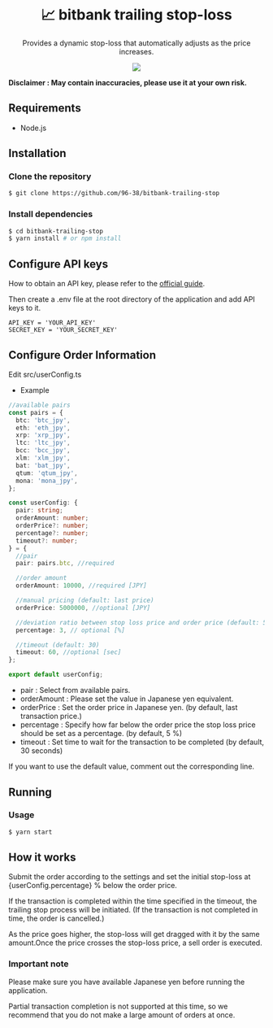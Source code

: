 <h1 align="center">📈 bitbank trailing stop-loss</h1>

<p align="center">
Provides a dynamic stop-loss that automatically adjusts as the price increases.
</p>
<p align="center">
  <a href="https://github.com/96-38/bitbank-trailing-stop/blob/master/LICENSE">
    <img src="https://img.shields.io/badge/license-MIT-green.svg" />
  </a>
</p>
<b>
Disclaimer : May contain inaccuracies, please use it at your own risk.
</b>

## Requirements

- Node.js

## Installation

### Clone the repository

```bash
$ git clone https://github.com/96-38/bitbank-trailing-stop
```

### Install dependencies

```bash
$ cd bitbank-trailing-stop
$ yarn install # or npm install
```

## Configure API keys

How to obtain an API key, please refer to the [official guide](https://support.bitbank.cc/hc/ja/articles/360036234574-API%E3%82%AD%E3%83%BC%E3%81%AE%E7%99%BA%E8%A1%8C%E3%81%A8API%E4%BB%95%E6%A7%98%E3%81%AE%E7%A2%BA%E8%AA%8D%E6%96%B9%E6%B3%95#h_62a68a59-b459-421e-8c18-335677d1a0a2).

Then create a .env file at the root directory of the application and add API keys to it.

```
API_KEY = 'YOUR_API_KEY'
SECRET_KEY = 'YOUR_SECRET_KEY'
```

## Configure Order Information

Edit src/userConfig.ts

- Example

```typescript
//available pairs
const pairs = {
  btc: 'btc_jpy',
  eth: 'eth_jpy',
  xrp: 'xrp_jpy',
  ltc: 'ltc_jpy',
  bcc: 'bcc_jpy',
  xlm: 'xlm_jpy',
  bat: 'bat_jpy',
  qtum: 'qtum_jpy',
  mona: 'mona_jpy',
};

const userConfig: {
  pair: string;
  orderAmount: number;
  orderPrice?: number;
  percentage?: number;
  timeout?: number;
} = {
  //pair
  pair: pairs.btc, //required

  //order amount
  orderAmount: 10000, //required [JPY]

  //manual pricing (default: last price)
  orderPrice: 5000000, //optional [JPY]

  //deviation ratio between stop loss price and order price (default: 5)
  percentage: 3, // optional [%]

  //timeout (default: 30)
  timeout: 60, //optional [sec]
};

export default userConfig;
```

- pair : Select from available pairs.
- orderAmount : Please set the value in Japanese yen equivalent.
- orderPrice : Set the order price in Japanese yen. (by default, last transaction price.)
- percentage : Specify how far below the order price the stop loss price should be set as a percentage. (by default, 5 %)
- timeout : Set time to wait for the transaction to be completed (by default, 30 seconds)

If you want to use the default value, comment out the corresponding line.

## Running

### Usage

```bash
$ yarn start
```

## How it works

Submit the order according to the settings and set the initial stop-loss at {userConfig.percentage} % below the order price.

If the transaction is completed within the time specified in the timeout, the trailing stop process will be initiated. (If the transaction is not completed in time, the order is cancelled.)

As the price goes higher, the stop-loss will get dragged with it by the same amount.Once the price crosses the stop-loss price, a sell order is executed.

### Important note

Please make sure you have available Japanese yen before running the application.

Partial transaction completion is not supported at this time, so we recommend that you do not make a large amount of orders at once.
